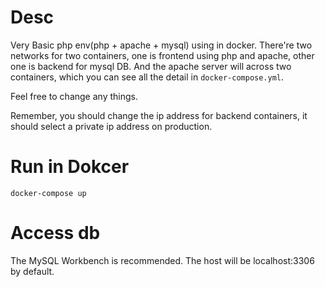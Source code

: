 # Desc
Very Basic php env(php + apache + mysql) using in docker. There're two networks for two containers, one is frontend using php and apache, other one is backend for mysql DB. And the apache server will across two containers, which you can see all the detail in `docker-compose.yml`.

Feel free to change any things.

Remember, you should change the ip address for backend containers, it should select a private ip address on production.



# Run in Dokcer
```
docker-compose up
```

# Access db
The MySQL Workbench is recommended.
The host will be localhost:3306 by default.

